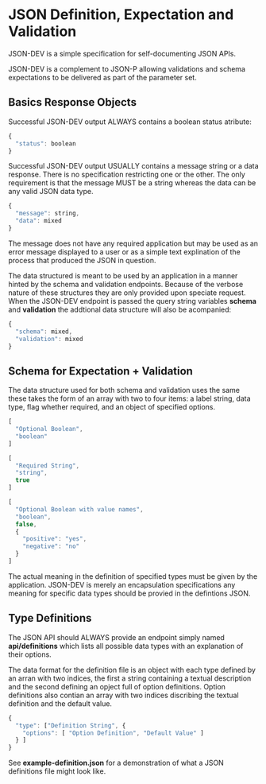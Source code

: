 JSON Definition, Expectation and Validation
===========================================

JSON-DEV is a simple specification for self-documenting JSON APIs.

JSON-DEV is a complement to JSON-P allowing validations and schema expectations
to be delivered as part of the parameter set.

Basics Response Objects
-----------------------
Successful JSON-DEV output ALWAYS contains a boolean status atribute:

```javascript
{
  "status": boolean
}
```

Successful JSON-DEV output USUALLY contains a message string or a data response.
There is no specification restricting one or the other. The only requirement is
that the message MUST be a string whereas the data can be any valid JSON data
type.

```javascript
{
  "message": string,
  "data": mixed
}
```

The message does not have any required application but may be used as an error
message displayed to a user or as a simple text explination of the process that
produced the JSON in question.

The data structured is meant to be used by an application in a manner hinted by the
schema and validation endpoints. Because of the verbose nature of these structures
they are only provided upon speciate request. When the JSON-DEV endpoint is passed
the query string variables **schema** and **validation** the addtional data
structure will also be acompanied:

```javascript
{
  "schema": mixed,
  "validation": mixed
}
```

Schema for Expectation + Validation
-----------------------------------
The data structure used for both schema and validation uses the same these takes the
form of an array with two to four items: a label string, data type, flag whether
required, and an object of specified options.

```javascript
[
  "Optional Boolean",
  "boolean"
]

[
  "Required String",
  "string",
  true
]

[
  "Optional Boolean with value names",
  "boolean",
  false,
  {
    "positive": "yes",
    "negative": "no"
  }
]
```

The actual meaning in the definition of specified types must be given by the
application. JSON-DEV is merely an encapsulation specifications any meaning for
specific data types should be provied in the defintions JSON.

Type Definitions
----------------
The JSON API should ALWAYS provide an endpoint simply named **api/definitions**
which lists all possible data types with an explanation of their options.

The data format for the definition file is an object with each type defined by an
arran with two indices, the first a string containing a textual description and the
second defining an opject full of option definitions. Option definitions also
contian an array with two indices discribing the textual definition and the default
value.

```javascript
{
  "type": ["Definition String", {
    "options": [ "Option Definition", "Default Value" ]
  } ]
}
```

See **example-definition.json** for a demonstration of what a JSON definitions file
might look like.
